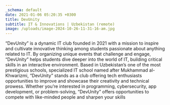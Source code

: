 ```yaml
---
_schema: default
date: 2021-01-06 05:20:35 +0300
title: DevUnity
subtitle: IT & Innovations | Uzbekistan (remote)
image: /uploads/image-2024-10-26-11-31-16-am.jpg
---
```

“DevUnity” is a dynamic IT club founded in 2021 with a mission to inspire and cultivate innovative thinking among students passionate about anything related to IT. By organizing unique events that challenge and engage, “DevUnity” helps students dive deeper into the world of IT, building critical skills in an interactive environment. Based in Uzbekistan’s one of the most prestigious schools, specialized IT school named after Mukhammad al-Khwarizmi, “DevUnity” stands as a club offering tech enthusiasts opportunities to improve and showcase their creativity and technical prowess. Whether you’re interested in programming, cybersecurity, app development, or problem-solving, “DevUnity” offers opportunities to compete with like-minded people and sharpen your skills

&nbsp;
